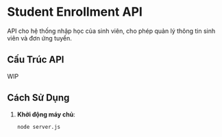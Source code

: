 # Student Enrollment API

API cho hệ thống nhập học của sinh viên, cho phép quản lý thông tin sinh viên và đơn ứng tuyển.

## Cấu Trúc API

WIP

## Cách Sử Dụng

1. **Khởi động máy chủ**:
   ```bash
   node server.js
   ```
